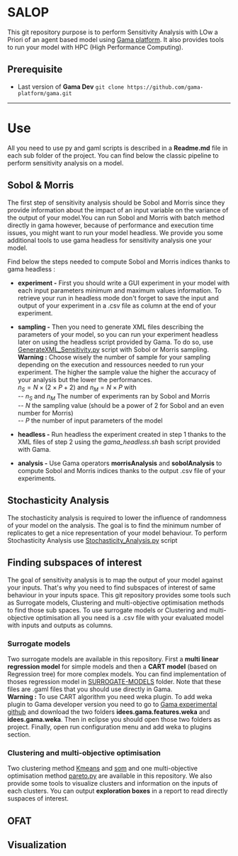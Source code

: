 # SALOP
This git repository purpose is to perform Sensitivity Analysis with LOw a Priori of an agent based model using [Gama platform](gama-platform.org/). It also provides tools to run your model with HPC (High Performance Computing).  

## Prerequisite
- Last version of **Gama Dev**
`git clone https://github.com/gama-platform/gama.git`

***
# Use
All you need to use py and gaml scripts is described in a **Readme.md** file in each sub folder of the project. You can find below the classic pipeline to perform sensitivity analysis on a model.

## Sobol & Morris
The first step of sensitivity analysis should be Sobol and Morris since they provide information about the impact of an input variable on the variance of the output of your model.You can run Sobol and Morris with batch method directly in gama however, because of performance and execution time issues, you might want to run your model headless. We provide you some additional tools to use gama headless for sensitivity analysis one your model.  

Find below the steps needed to compute Sobol and Morris indices thanks to gama headless :

- **experiment -** First you should write a GUI experiment in your model with each input parameters minimum and maximum values information. To retrieve your run in headless mode don't forget to save the input and output of your experiment in a .csv file as column at the end of your experiment.
- **sampling -** Then you need to generate XML files describing the parameters of your model, so you can run your experiment headless later on using the headless script provided by Gama. To do so, use [GenerateXML_Sensitivity.py](HPC/GenerateXML_Sensitivity.py) script with Sobol or Morris sampling.  
**Warning :** Choose wisely the number of sample for your sampling depending on the execution and ressources needed to run your experiment. The higher the sample value the higher the accuracy of your analysis but the lower the performances.  
$n_S = N \times (2 \times P + 2)$ and $n_M = N \times P$ with  
  -- $n_S$ and $n_M$ The number of experiments ran by Sobol and Morris  
  -- $N$ the sampling value (should be a power of 2 for Sobol and an even number for Morris)  
  -- $P$ the number of input parameters of the model  

- **headless -** Run headless the experiment created in step 1 thanks to the XML files of step 2 using the _gama_headless.sh_ bash script provided with Gama.
- **analysis -** Use Gama operators **morrisAnalysis** and **sobolAnalysis** to compute Sobol and Morris indices thanks to the output .csv file of your experiments.

## Stochasticity Analysis
The stochasticity analysis is required to lower the influence of randomness of your model on the analysis. The goal is to find the minimum number of replicates to get a nice representation of your model behaviour. To perform Stochasticity Analysis use [Stochasticity_Analysis.py](PRE-PROCESSING/Stochasticity_Analysis.py) script

## Finding subspaces of interest
The goal of sensitivity analysis is to map the output of your model against your inputs. That's why you need to find subspaces of interest of same behaviour in your inputs space. This git repository provides some tools such as Surrogate models, Clustering and multi-objective optimisation methods to find those sub spaces. To use surrogate models or Clustering and multi-objective optimisation all you need is a .csv file with your evaluated model with inputs and outputs as columns.

### Surrogate models
Two surrogate models are available in this repository. First a **multi linear regression model** for simple models and then a **CART model** (based on Regression tree) for more complex models. You can find implementation of thoses regression model in [SURROGATE-MODELS](SURROGATE-MODELS) folder. Note that these files are .gaml files that you should use directly in Gama.  
**Warning :** To use CART algorithm you need weka plugin. To add weka plugin to Gama developer version you need to go to [Gama experimental github](https://github.com/gama-platform/gama.experimental) and download the two folders **idees.gama.features.weka** and **idees.gama.weka**. Then in eclipse you should open those two folders as project. Finally, open run configuration menu and add weka to plugins section.

### Clustering and multi-objective optimisation
Two clustering method [Kmeans](CLUSTERING/kmeans.py) and [som](CLUSTERING/som.py) and one multi-objective optimisation method [pareto.py](CLUSTERING/pareto.py) are available in this repository. We also provide some tools to visualize clusters and information on the inputs of each clusters.  You can output **exploration boxes** in a report to read directly suspaces of interest.

## OFAT
## Visualization
